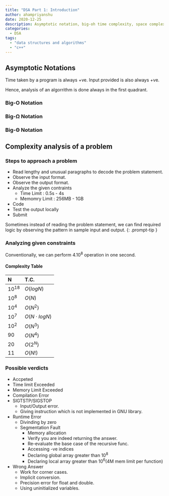 ```yaml
---
title: "DSA Part 1: Introduction"
author: ahampriyanshu
date: 2020-12-25
description: Asymptotic notation, big-oh time complexity, space complexity, complexity Graph, possible verdicts
categories:
  - DSA
tags:
  - "data structures and algorithms"
  - "c++"
---
```


## Asymptotic Notations

Time taken by a program is always +ve.
Input provided is also always +ve.

Hence, analysis of an algorrithm is done always in the first quadrant.

### Big-O Notation

### Big-Ω Notation

### Big-Θ Notation

## Complexity analysis of a problem

### Steps to approach a problem

- Read lengthy and unusual paragraphs to decode the problem statement.
- Observe the input format.
- Observe the output format.
- Analyze the given contraints
  - Time Limit : 0.5s - 4s
  - Memomry Limit : 256MB - 1GB
- Code
- Test the output locally
- Submit

Sometimes instead of reading the problem statement, we can find required logic by observing the pattern in sample input and output.
{: .prompt-tip }

### Analyzing given constraints

Conventionally, we can perform 4.10<sup>8</sup> operation in one second.

#### Complexity Table

| N               | T.C.              |
| :-------------- | :---------------- |
| 10<sup>18</sup> | $O(logN)$         |
| 10<sup>8</sup>  | $O(N)$            |
| 10<sup>4</sup>  | $O(N^2)$          |
| 10<sup>7</sup>  | $O(N \cdot logN)$ |
| 10<sup>2</sup>  | $O(N^3)$          |
| 90              | $O(N^4)$          |
| 20              | $O(2^N)$          |
| 11              | $O(N!)$           |

### Possible verdicts

- Accpeted
- Time limit Exceeded
- Memory Limit Exceeded
- Compilation Error
- SIGTSTP/SIGSTOP
  - Input/Output error.
  - Giving instruction which is not implemented in GNU library.
- Runtime Error
  - Divinding by zero
  - Segmentation Fault
    - Memory allocation
    - Verify you are indeed returning the answer.
    - Re-evaluate the base case of the recursive func.
    - Accessing -ve indices
    - Declaring global array greater than 10<sup>8</sup>
    - Declaring local array greater than 10<sup>6</sup>(4M mem limit per function)
- Wrong Answer
  - Work for corner cases.
  - Implicit conversion.
  - Precision error for float and double.
  - Using uninitialized variables.
